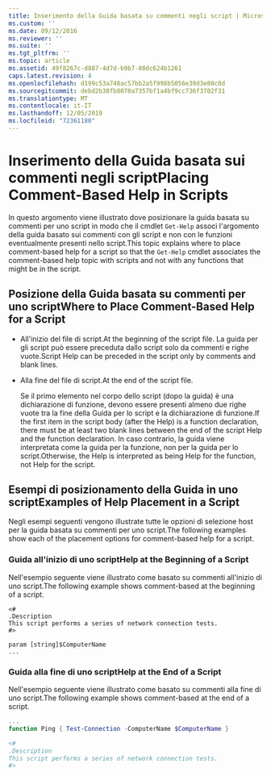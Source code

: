 ```yaml
---
title: Inserimento della Guida basata su commenti negli script | Microsoft Docs
ms.custom: ''
ms.date: 09/12/2016
ms.reviewer: ''
ms.suite: ''
ms.tgt_pltfrm: ''
ms.topic: article
ms.assetid: 49f8267c-d887-4d7d-b9b7-80dc624b1261
caps.latest.revision: 4
ms.openlocfilehash: d199c53a748ac57bb2a5f998b5056e39d3e80c0d
ms.sourcegitcommit: debd2b38fb8070a7357bf1a4bf9cc736f3702f31
ms.translationtype: MT
ms.contentlocale: it-IT
ms.lasthandoff: 12/05/2019
ms.locfileid: "72361180"
---
```

# <a name="placing-comment-based-help-in-scripts"></a><span data-ttu-id="18f39-102">Inserimento della Guida basata sui commenti negli script</span><span class="sxs-lookup"><span data-stu-id="18f39-102">Placing Comment-Based Help in Scripts</span></span>

<span data-ttu-id="18f39-103">In questo argomento viene illustrato dove posizionare la guida basata su commenti per uno script in modo che il cmdlet `Get-Help` associ l'argomento della guida basato sui commenti con gli script e non con le funzioni eventualmente presenti nello script.</span><span class="sxs-lookup"><span data-stu-id="18f39-103">This topic explains where to place comment-based help for a script so that the `Get-Help` cmdlet associates the comment-based help topic with scripts and not with any functions that might be in the script.</span></span>

## <a name="where-to-place-comment-based-help-for-a-script"></a><span data-ttu-id="18f39-104">Posizione della Guida basata su commenti per uno script</span><span class="sxs-lookup"><span data-stu-id="18f39-104">Where to Place Comment-Based Help for a Script</span></span>

- <span data-ttu-id="18f39-105">All'inizio del file di script.</span><span class="sxs-lookup"><span data-stu-id="18f39-105">At the beginning of the script file.</span></span> <span data-ttu-id="18f39-106">La guida per gli script può essere preceduta dallo script solo da commenti e righe vuote.</span><span class="sxs-lookup"><span data-stu-id="18f39-106">Script Help can be preceded in the script only by comments and blank lines.</span></span>

- <span data-ttu-id="18f39-107">Alla fine del file di script.</span><span class="sxs-lookup"><span data-stu-id="18f39-107">At the end of the script file.</span></span>

  <span data-ttu-id="18f39-108">Se il primo elemento nel corpo dello script (dopo la guida) è una dichiarazione di funzione, devono essere presenti almeno due righe vuote tra la fine della Guida per lo script e la dichiarazione di funzione.</span><span class="sxs-lookup"><span data-stu-id="18f39-108">If the first item in the script body (after the Help) is a function declaration, there must be at least two blank lines between the end of the script Help and the function declaration.</span></span> <span data-ttu-id="18f39-109">In caso contrario, la guida viene interpretata come la guida per la funzione, non per la guida per lo script.</span><span class="sxs-lookup"><span data-stu-id="18f39-109">Otherwise, the Help is interpreted as being Help for the function, not Help for the script.</span></span>

## <a name="examples-of-help-placement-in-a-script"></a><span data-ttu-id="18f39-110">Esempi di posizionamento della Guida in uno script</span><span class="sxs-lookup"><span data-stu-id="18f39-110">Examples of Help Placement in a Script</span></span>

 <span data-ttu-id="18f39-111">Negli esempi seguenti vengono illustrate tutte le opzioni di selezione host per la guida basata su commenti per uno script.</span><span class="sxs-lookup"><span data-stu-id="18f39-111">The following examples show each of the placement options for comment-based help for a script.</span></span>

### <a name="help-at-the-beginning-of-a-script"></a><span data-ttu-id="18f39-112">Guida all'inizio di uno script</span><span class="sxs-lookup"><span data-stu-id="18f39-112">Help at the Beginning of a Script</span></span>

 <span data-ttu-id="18f39-113">Nell'esempio seguente viene illustrato come basato su commenti all'inizio di uno script.</span><span class="sxs-lookup"><span data-stu-id="18f39-113">The following example shows comment-based at the beginning of a script.</span></span>

```
<#
.Description
This script performs a series of network connection tests.
#>

param [string]$ComputerName
...
```

### <a name="help-at-the-end-of-a-script"></a><span data-ttu-id="18f39-114">Guida alla fine di uno script</span><span class="sxs-lookup"><span data-stu-id="18f39-114">Help at the End of a Script</span></span>

 <span data-ttu-id="18f39-115">Nell'esempio seguente viene illustrato come basato su commenti alla fine di uno script.</span><span class="sxs-lookup"><span data-stu-id="18f39-115">The following example shows comment-based at the end of a script.</span></span>

```powershell
...
function Ping { Test-Connection -ComputerName $ComputerName }

<#
.Description
This script performs a series of network connection tests.
#>

```